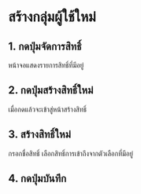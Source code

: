 # สร้างกลุ่มผู้ใช้ใหม่
## 1. กดปุ่มจัดการสิทธิ์
 หน้าจอแสดงรายการสิทธิ์ที่มีอยู่
## 2. กดปุ่มสร้างสิทธิ์ใหม่
 เมื่อกดแล้วจะเข้าสู่หน้าสร้างสิทธิ์
## 3. สร้างสิทธิ์ใหม่
 กรอกชื่อสิทธิ์ เลือกสิทธิ์การเข้าถึงจากตัวเลือกที่มีอยู่
## 4. กดปุ่มบันทึก

